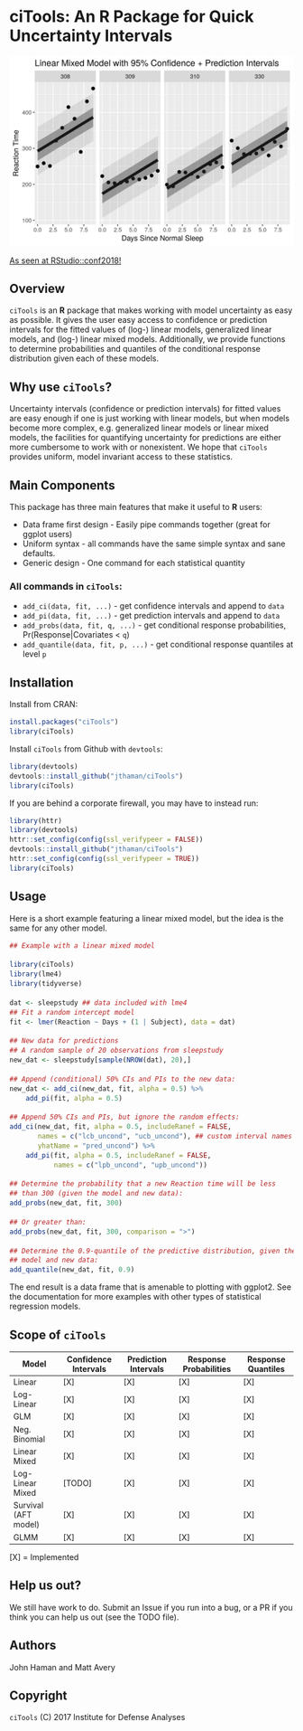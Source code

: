 ciTools: An **R** Package for Quick Uncertainty Intervals
=========================================================

![](lmer.png)

[As seen at RStudio::conf2018!](https://github.com/matthewravery/ciTools/blob/master/RStudio-conf-slides.pdf)

Overview
--------

`ciTools` is an **R** package that makes working with model
uncertainty as easy as possible. It gives the user easy access to
confidence or prediction intervals for the fitted values of (log-)
linear models, generalized linear models, and (log-) linear mixed
models. Additionally, we provide functions to determine probabilities
and quantiles of the conditional response distribution given each of
these models.

Why use `ciTools`?
------------------

Uncertainty intervals (confidence or prediction intervals) for fitted
values are easy enough if one is just working with linear models, but
when models become more complex, e.g. generalized linear models or
linear mixed models, the facilities for quantifying uncertainty for
predictions are either more cumbersome to work with or nonexistent. We
hope that `ciTools` provides uniform, model invariant access to these
statistics.

Main Components
---------------

This package has three main features that make it useful to **R** users:

-   Data frame first design - Easily pipe commands together (great for ggplot users)
-   Uniform syntax - all commands have the same simple syntax and sane defaults.
-   Generic design - One command for each statistical quantity

### All commands in `ciTools`:

-   `add_ci(data, fit, ...)` - get confidence intervals and append to `data`
-   `add_pi(data, fit, ...)` - get prediction intervals and append to `data`
-   `add_probs(data, fit, q, ...)` - get conditional response probabilities, Pr(Response|Covariates &lt; `q`)
-   `add_quantile(data, fit, p, ...)` - get conditional response quantiles at level `p`

Installation
------------

Install from CRAN:

``` r
install.packages("ciTools")
library(ciTools)
```

Install `ciTools` from Github with `devtools`:

``` r
library(devtools)
devtools::install_github("jthaman/ciTools")
library(ciTools)
```

If you are behind a corporate firewall, you may have to instead run:

``` r
library(httr)
library(devtools)
httr::set_config(config(ssl_verifypeer = FALSE))
devtools::install_github("jthaman/ciTools")
httr::set_config(config(ssl_verifypeer = TRUE))
library(ciTools)
```

Usage
-----

Here is a short example featuring a linear mixed model, but the idea
is the same for any other model.

``` r
## Example with a linear mixed model

library(ciTools)
library(lme4)
library(tidyverse)

dat <- sleepstudy ## data included with lme4
## Fit a random intercept model
fit <- lmer(Reaction ~ Days + (1 | Subject), data = dat)

## New data for predictions
## A random sample of 20 observations from sleepstudy
new_dat <- sleepstudy[sample(NROW(dat), 20),]

## Append (conditional) 50% CIs and PIs to the new data:
new_dat <- add_ci(new_dat, fit, alpha = 0.5) %>%
    add_pi(fit, alpha = 0.5)

## Append 50% CIs and PIs, but ignore the random effects:
add_ci(new_dat, fit, alpha = 0.5, includeRanef = FALSE,
       names = c("lcb_uncond", "ucb_uncond"), ## custom interval names
       yhatName = "pred_uncond") %>%
    add_pi(fit, alpha = 0.5, includeRanef = FALSE,
           names = c("lpb_uncond", "upb_uncond"))

## Determine the probability that a new Reaction time will be less
## than 300 (given the model and new data):
add_probs(new_dat, fit, 300)

## Or greater than:
add_probs(new_dat, fit, 300, comparison = ">")

## Determine the 0.9-quantile of the predictive distribution, given the
## model and new data:
add_quantile(new_dat, fit, 0.9)

```

The end result is a data frame that is amenable to plotting with
ggplot2. See the documentation for more examples with other types of
statistical regression models.

Scope of `ciTools`
------------------

| Model            | Confidence Intervals | Prediction Intervals | Response Probabilities | Response Quantiles |
|------------------|----------------------|----------------------|------------------------|--------------------|
| Linear           | \[X\]                | \[X\]                | \[X\]                  | \[X\]              |
| Log-Linear       | \[X\]                | \[X\]                | \[X\]                  | \[X\]              |
| GLM              | \[X\]                | \[X\]                | \[X\]                  | \[X\]              |
| Neg. Binomial    | \[X\]                | \[X\]                | \[X\]                  | \[X\]              |
| Linear Mixed     | \[X\]                | \[X\]                | \[X\]                  | \[X\]              |
| Log-Linear Mixed | \[TODO\]             | \[X\]                | \[X\]                  | \[X\]              |
| Survival (AFT model)         | \[X\]                | \[X\]                | \[X\]                  | \[X\]           |
| GLMM             | \[X\]             | \[X\]             | \[X\]               | \[X\]           |

\[X\] = Implemented

Help us out?
------------

We still have work to do. Submit an Issue if you run into a bug, or a
PR if you think you can help us out (see the TODO file).

Authors
-------

John Haman and Matt Avery

Copyright
---------

`ciTools` (C) 2017 Institute for Defense Analyses
